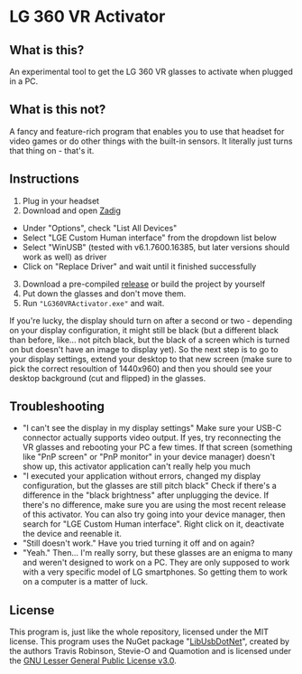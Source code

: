 # LG 360 VR Activator

## What is this?

An experimental tool to get the LG 360 VR glasses to activate when plugged in a PC.

## What is this not?

A fancy and feature-rich program that enables you to use that headset for video games or do other things with the built-in sensors. It literally just turns that thing on - that's it.

## Instructions

1. Plug in your headset
2. Download and open [Zadig](https://zadig.akeo.ie/) 
  * Under "Options", check "List All Devices"
  * Select "LGE Custom Human interface" from the dropdown list below
  * Select "WinUSB" (tested with v6.1.7600.16385, but later versions should work as well) as driver
  * Click on "Replace Driver" and wait until it finished successfully
3. Download a pre-compiled [release](https://github.com/bauermaximilian/LG-360-VR-for-PC/releases/) or build the project by yourself
4. Put down the glasses and don't move them.
5. Run ```"LG360VRActivator.exe"``` and wait.

If you're lucky, the display should turn on after a second or two - depending on your display configuration, it might still be black (but a different black than before, like... not pitch black, but the black of a screen which is turned on but doesn't have an image to display yet). So the next step is to go to your display settings, extend your desktop to that new screen (make sure to pick the correct resoultion of 1440x960) and then you should see your desktop background (cut and flipped) in the glasses.

## Troubleshooting

- "I can't see the display in my display settings"
  Make sure your USB-C connector actually supports video output. If yes, try reconnecting the VR glasses and rebooting your PC a few times. If that screen (something like "PnP screen" or "PnP monitor" in your device manager) doesn't show up, this activator application can't really help you much
- "I executed your application without errors, changed my display configuration, but the glasses are still pitch black"
  Check if there's a difference in the "black brightness" after unplugging the device. If there's no difference, make sure you are using the most recent release of this activator. You can also try going into your device manager, then search for "LGE Custom Human interface". Right click on it, deactivate the device and reenable it. 
- "Still doesn't work."
  Have you tried turning it off and on again?
- "Yeah."
  Then... I'm really sorry, but these glasses are an enigma to many and weren't designed to work on a PC. They are only supposed to work with a very specific model of LG smartphones. So getting them to work on a computer is a matter of luck.

## License

This program is, just like the whole repository, licensed under the MIT license. This program uses the NuGet package "[LibUsbDotNet](https://github.com/LibUsbDotNet/LibUsbDotNet/)", created by the authors Travis Robinson, Stevie-O and Quamotion and is licensed under the [GNU Lesser General Public License v3.0](https://github.com/LibUsbDotNet/LibUsbDotNet/blob/master/LICENSE).
